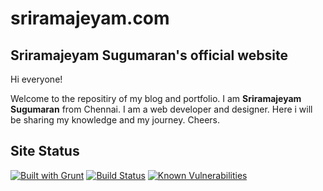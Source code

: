 sriramajeyam.com
================

Sriramajeyam Sugumaran's official website
-----------------------------------------

Hi everyone! 

Welcome to the repositiry of my blog and portfolio. I am **Sriramajeyam Sugumaran** from Chennai. I am a web developer and designer. Here i will be sharing my knowledge and my journey. Cheers.

Site Status
-----------

[![Built with Grunt](https://cdn.gruntjs.com/builtwith.png)](http://gruntjs.com/) 
[![Build Status](https://travis-ci.org/yesoreyeram/yesoreyeram.github.io.svg)](https://travis-ci.org/yesoreyeram/yesoreyeram.github.io)
[![Known Vulnerabilities](https://snyk.io/test/github/yesoreyeram/yesoreyeram.github.io/badge.svg)](https://snyk.io/test/github/yesoreyeram/yesoreyeram.github.io)



